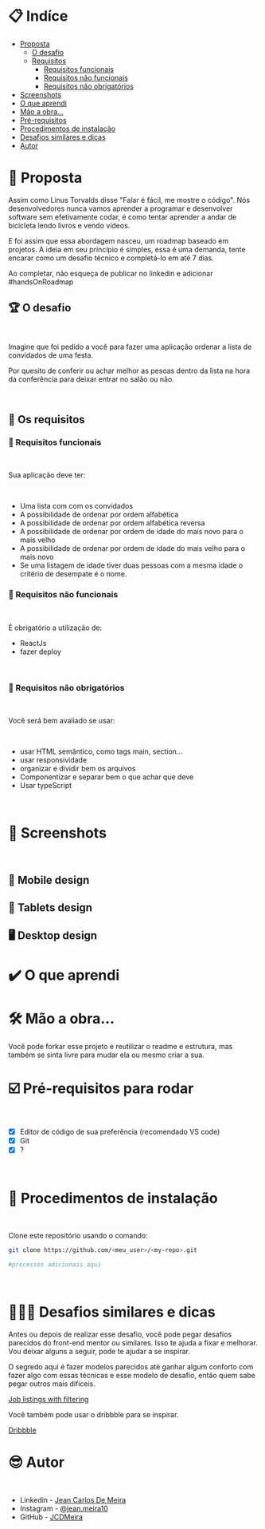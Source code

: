 # 📋 Indíce

- [Proposta](#id01)
  - [O desafio](#id01.1)
  - [Requisitos](#id01.2)
    - [Requisitos funcionais ](#id01.2.1)
    - [Requisitos não funcionais ](#id01.2.2)
    - [Requisitos não obrigatórios](#id01.2.3)
- [Screenshots](#id02)
- [O que aprendi](#id03)
- [Mão a obra...](#id04)
- [Pré-requisitos](#id05)
- [Procedimentos de instalação](#id06)
- [Desafios similares e dicas ](#id07)
- [Autor](#id08)

# 🚀 Proposta <a name="id01"></a>

Assim como Linus Torvalds disse "Falar é fácil, me mostre o código". Nós desenvolvedores nunca vamos aprender a programar e desenvolver software sem efetivamente codar, é como tentar aprender a andar de bicicleta lendo livros e vendo vídeos.

E foi assim que essa abordagem nasceu, um roadmap baseado em projetos. A ideia em seu princípio é simples, essa é uma demanda, tente encarar como um desafio técnico e completá-lo em até 7 dias.

Ao completar, não esqueça de publicar no linkedin e adicionar #handsOnRoadmap

## :trophy: O desafio <a name="id01.1"></a>

<br />

Imagine que foi pedido a você para fazer uma aplicação ordenar a lista de convidados de uma festa.

Por quesito de conferir ou achar melhor as pesoas dentro da lista na hora da conferência para deixar entrar no salão ou não.

<br />

## :dart: Os requisitos<a name="id01.2"></a>

### :dart: Requisitos funcionais <a name="id01.2.1"></a>

<br />

Sua aplicação deve ter:

<br />

- Uma lista com com os convidados
- A possibilidade de ordenar por ordem alfabética
- A possibilidade de ordenar por ordem alfabética reversa
- A possibilidade de ordenar por ordem de idade do mais novo para o mais velho
- A possibilidade de ordenar por ordem de idade do mais velho para o mais novo
- Se uma listagem de idade tiver duas pessoas com a mesma idade o critério de desempate é o nome.

### :dart: Requisitos não funcionais <a name="id01.2.2"></a>

<br />

É obrigatório a utilização de:

- ReactJs
- fazer deploy

<br />

### :pushpin: Requisitos não obrigatórios <a name="id01.2.3"></a>

<br />

Você será bem avaliado se usar:

<br />

- usar HTML semântico, como tags main, section...
- usar responsividade
- organizar e dividir bem os arquivos
- Componentizar e separar bem o que achar que deve
- Usar typeScript

<br />

# :camera_flash: Screenshots <a name="id02"></a>

<br />

## :iphone: Mobile design

## :iphone: Tablets design

## :desktop_computer: Desktop design

# :heavy_check_mark: O que aprendi <a name="id03"></a>

# 🛠 Mão a obra... <a name="id04"></a>

Você pode forkar esse projeto e reutilizar o readme e estrutura, mas também se sinta livre para mudar ela ou mesmo criar a sua.

# ☑️ Pré-requisitos para rodar <a name="id05"></a>

<br />

- [x] Editor de código de sua preferência (recomendado VS code)
- [x] Git
- [x] ?

<br />

# 📝 Procedimentos de instalação <a name="id06"></a>

<br />

Clone este repositório usando o comando:

```bash
git clone https://github.com/<meu_user>/<my-repo>.git
```

```bash
#processos adicionais aqui
```

<br />

# 👨🏾‍💻 Desafios similares e dicas <a name="id07"></a>

Antes ou depois de realizar esse desafio, você pode pegar desafios parecidos do front-end mentor ou similares. Isso te ajuda a fixar e melhorar. Vou deixar alguns a seguir, pode te ajudar a se inspirar.

O segredo aqui é fazer modelos parecidos até ganhar algum conforto com fazer algo com essas técnicas e esse modelo de desafio, então quem sabe pegar outros mais difíceis.

[Job listings with filtering](https://www.frontendmentor.io/challenges/job-listings-with-filtering-ivstIPCt)

Você também pode usar o dribbble para se inspirar.

[Dribbble](https://dribbble.com)

# :sunglasses: Autor <a name="id08"></a>

<br />

- Linkedin - [Jean Carlos De Meira](https://www.linkedin.com/in/jeanmeira/)
- Instagram - [@jean.meira10](https://www.instagram.com/jean.meira10/)
- GitHub - [JCDMeira](https://github.com/JCDMeira)
